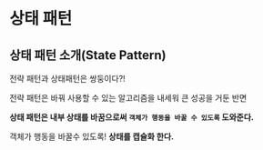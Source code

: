 # 상태 패턴
## 상태 패턴 소개(State Pattern)
전략 패턴과 상태패턴은 쌍둥이다?!

전략 패턴은 바꿔 사용할 수 있는 알고리즘을 내세워 큰 성공을 거둔 반면

**상태 패턴은 내부 상태를 바꿈으로써 `객체가 행동을 바꿀 수 있도록` 도와준다.**

객체가 행동을 바꿀수 있도록! **상태를 캡슐화 한다.**

